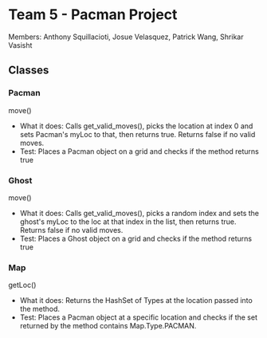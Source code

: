 # Team 5 - Pacman Project
Members: Anthony Squillacioti, Josue Velasquez, Patrick Wang, Shrikar Vasisht

## Classes
### Pacman
move()
<ul>
  <li>What it does: Calls get_valid_moves(), picks the location at index 0 and sets Pacman's myLoc to that, then returns true. Returns false if no valid moves.</li>
  <li>Test: Places a Pacman object on a grid and checks if the method returns true</li>
</ul>

### Ghost
move()
<ul>
  <li>What it does: Calls get_valid_moves(), picks a random index and sets the ghost's myLoc to the loc at that index in the list, then returns true. Returns false if no valid moves.</li>
  <li>Test: Places a Ghost object on a grid and checks if the method returns true</li>
</ul>

### Map
getLoc()
<ul>
  <li>What it does: Returns the HashSet of Types at the location passed into the method.</li>
  <li>Test: Places a Pacman object at a specific location and checks if the set returned by the method contains Map.Type.PACMAN.</li>
</ul>
